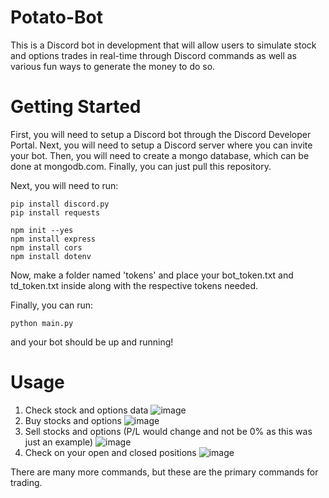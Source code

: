 # Potato-Bot
This is a Discord bot in development that will allow users to simulate stock and options trades in real-time through Discord commands as well as various fun ways to generate the money to do so.
# Getting Started
First, you will need to setup a Discord bot through the Discord Developer Portal.
Next, you will need to setup a Discord server where you can invite your bot.
Then, you will need to create a mongo database, which can be done at mongodb.com.
Finally, you can just pull this repository.

Next, you will need to run:
```
pip install discord.py
pip install requests

npm init --yes
npm install express
npm install cors
npm install dotenv
```

Now, make a folder named 'tokens' and place your bot_token.txt and td_token.txt inside along with the respective tokens needed.

Finally, you can run:
```
python main.py
```
and your bot should be up and running!
# Usage
1. Check stock and options data
![image](https://user-images.githubusercontent.com/46391291/125893998-9ff2a1cf-ed5f-496e-b668-eeac83ba574b.png)
2. Buy stocks and options
![image](https://user-images.githubusercontent.com/46391291/125894006-04fc4d0b-ba31-4476-a652-7d2009286102.png)
3. Sell stocks and options (P/L would change and not be 0% as this was just an example)
![image](https://user-images.githubusercontent.com/46391291/125894011-9419fbbe-e984-4bba-baa4-417df6c9e55e.png)
4. Check on your open and closed positions
![image](https://user-images.githubusercontent.com/46391291/125888696-11174178-3f3d-4edd-838f-585a94d79e64.png)

There are many more commands, but these are the primary commands for trading.

